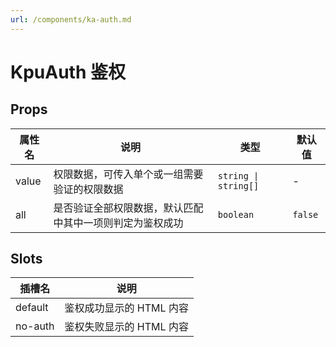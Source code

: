 ```yaml
---
url: /components/ka-auth.md
---
```

# KpuAuth 鉴权

## Props

| 属性名 | 说明                                                     | 类型                 | 默认值  |
| ------ | -------------------------------------------------------- | -------------------- | ------- |
| value  | 权限数据，可传入单个或一组需要验证的权限数据             | `string \| string[]` | -       |
| all    | 是否验证全部权限数据，默认匹配中其中一项则判定为鉴权成功 | `boolean`            | `false` |

## Slots

| 插槽名  | 说明                     |
| ------- | ------------------------ |
| default | 鉴权成功显示的 HTML 内容 |
| no-auth | 鉴权失败显示的 HTML 内容 |
